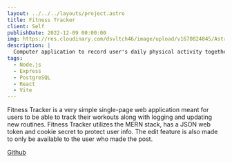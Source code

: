 ```yaml
---
layout: ../../../layouts/project.astro
title: Fitness Tracker
client: Self
publishDate: 2022-12-09 00:00:00
img: https://res.cloudinary.com/dsvltch46/image/upload/v1670824845/Astro%20Portfolio/Images/fitnessTracker_ytdark.png?fit=crop&w=1400&h=700&q=75
description: |
  Computer application to record user's daily physical activity together with other data in regards to fitness or health.
tags:
  - Node.js
  - Express
  - PostgreSQL
  - React
  - Vite
---
```


Fitness Tracker is a very simple single-page web application meant for users to be able to track their workouts along with logging and updating new routines.
Fitness Tracker utilizes the MERN stack, has a JSON web token and cookie secret to protect user info. The edit feature is also made to only be available to the user who made the post.

<div>
<a href="https://github.com/Uduru10/Fitness-Trackr">Github</a>

</div>
